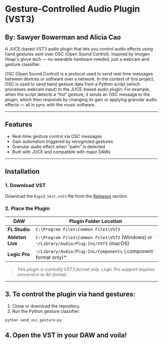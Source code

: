 # Gesture-Controlled Audio Plugin (VST3)

## By: Sawyer Bowerman and Alicia Cao

A JUCE-based VST3 audio plugin that lets you control audio effects using hand gestures sent over OSC (Open Sound Control). Inspired by Imogen Heap's glove tech — no wearable hardware needed, just a webcam and gesture classifier.

OSC (Open Sound Control) is a protocol used to send real-time messages between devices or software over a network. In the context of this project, OSC is used to send hand gesture data from a Python script (which processes webcam input) to the JUCE-based audio plugin. For example, when the script detects a “fist” gesture, it sends an OSC message to the plugin, which then responds by changing its gain or applying granular audio effects — all in sync with the music software.

---

## Features

- Real-time gesture control via OSC messages
- Gain automation triggered by recognized gestures
- Granular audio effect when "palm" is detected
- Built with JUCE and compatible with major DAWs

---

## Installation

### 1. Download VST
Download the `Rigid_test.vst3` file from the [Releases](https://github.com/shplok/RigidVST/releases) section.

### 2. Place the Plugin

| DAW         | Plugin Folder Location                                  |
|-------------|----------------------------------------------------------|
| **FL Studio** | `C:\Program Files\Common Files\VST3`                    |
| **Ableton Live** | `C:\Program Files\Common Files\VST3` (Windows) or `~/Library/Audio/Plug-Ins/VST3` (macOS) |
| **Logic Pro** | `~/Library/Audio/Plug-Ins/Components` (.component format only)* |

>  _This plugin is currently VST3 format only. Logic Pro support requires conversion to AU format._

---
## 3. To control the plugin via hand gestures:

1. Clone or download the repository.
2. Run the Python gesture classifier:

```bash
python send_osc_gesture.py
```
## 4. Open the VST in your DAW and voila!
